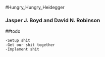 #Hungry_Hungry_Heidegger

### Jasper J. Boyd and David N. Robinson

##todo

    -Setup shit
    -Get our shit together
    -Implement shit